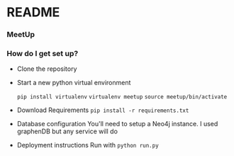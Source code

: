 # README #

### MeetUp ###

### How do I get set up? ###

* Clone the repository
* Start a new python virtual environment

  ```pip install virtualenv```
  ```virtualenv meetup```
  ```source meetup/bin/activate```
* Download Requirements
```pip install -r requirements.txt```
* Database configuration
You'll need to setup a Neo4j instance. I used graphenDB but any service will do
* Deployment instructions
Run with ```python run.py```
